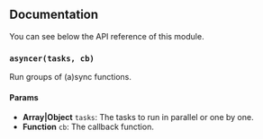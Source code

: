 ## Documentation

You can see below the API reference of this module.

### `asyncer(tasks, cb)`
Run groups of (a)sync functions.

#### Params
- **Array|Object** `tasks`: The tasks to run in parallel or one by one.
- **Function** `cb`: The callback function.

